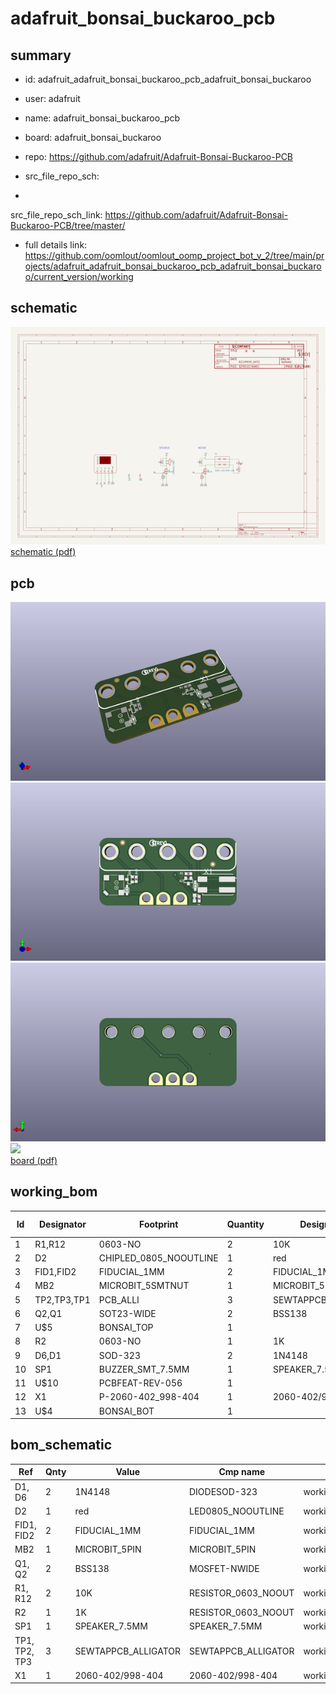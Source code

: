 # adafruit_bonsai_buckaroo_pcb
 
## summary 
* id: adafruit_adafruit_bonsai_buckaroo_pcb_adafruit_bonsai_buckaroo
* user: adafruit
* name: adafruit_bonsai_buckaroo_pcb
* board: adafruit_bonsai_buckaroo
* repo: https://github.com/adafruit/Adafruit-Bonsai-Buckaroo-PCB



* src_file_repo_sch: 
*
 src_file_repo_sch_link: https://github.com/adafruit/Adafruit-Bonsai-Buckaroo-PCB/tree/master/
* full details link: https://github.com/oomlout/oomlout_oomp_project_bot_v_2/tree/main/projects/adafruit_adafruit_bonsai_buckaroo_pcb_adafruit_bonsai_buckaroo/current_version/working  

## schematic  
![](working_schematic_600.png)  
[schematic (pdf)](working_schematic.pdf)  

## pcb  
![](working_3d_600.png) 
![](working_3d_front_600.png)  
![](working_3d_back_600.png)  
![](working_600.png)  
[board (pdf)](working.pdf)  

## working_bom
| Id | Designator | Footprint | Quantity | Designation | Supplier and ref |  | None | 
| --- | --- | --- | --- | --- | --- | --- | --- | 
| 1 | R1,R12 | 0603-NO | 2 | 10K |  |  | [''] | 
| 2 | D2 | CHIPLED_0805_NOOUTLINE | 1 | red |  |  | [''] | 
| 3 | FID1,FID2 | FIDUCIAL_1MM | 2 | FIDUCIAL_1MM |  |  | [''] | 
| 4 | MB2 | MICROBIT_5SMTNUT | 1 | MICROBIT_5PIN |  |  | [''] | 
| 5 | TP2,TP3,TP1 | PCB_ALLI | 3 | SEWTAPPCB_ALLIGATOR |  |  | [''] | 
| 6 | Q2,Q1 | SOT23-WIDE | 2 | BSS138 |  |  | [''] | 
| 7 | U$5 | BONSAI_TOP | 1 |  |  |  | [''] | 
| 8 | R2 | 0603-NO | 1 | 1K |  |  | [''] | 
| 9 | D6,D1 | SOD-323 | 2 | 1N4148 |  |  | [''] | 
| 10 | SP1 | BUZZER_SMT_7.5MM | 1 | SPEAKER_7.5MM |  |  | [''] | 
| 11 | U$10 | PCBFEAT-REV-056 | 1 |  |  |  | [''] | 
| 12 | X1 | P-2060-402_998-404 | 1 | 2060-402/998-404 |  |  | [''] | 
| 13 | U$4 | BONSAI_BOT | 1 |  |  |  | [''] | 


## bom_schematic
| Ref | Qnty | Value | Cmp name | Footprint | Description | Vendor | DNP | 
| --- | --- | --- | --- | --- | --- | --- | --- | 
| D1, D6 | 2 | 1N4148 | DIODESOD-323 | working:SOD-323 |  |  |  | 
| D2 | 1 | red | LED0805_NOOUTLINE | working:CHIPLED_0805_NOOUTLINE |  |  |  | 
| FID1, FID2 | 2 | FIDUCIAL_1MM | FIDUCIAL_1MM | working:FIDUCIAL_1MM |  |  |  | 
| MB2 | 1 | MICROBIT_5PIN | MICROBIT_5PIN | working:MICROBIT_5SMTNUT |  |  |  | 
| Q1, Q2 | 2 | BSS138 | MOSFET-NWIDE | working:SOT23-WIDE |  |  |  | 
| R1, R12 | 2 | 10K | RESISTOR_0603_NOOUT | working:0603-NO |  |  |  | 
| R2 | 1 | 1K | RESISTOR_0603_NOOUT | working:0603-NO |  |  |  | 
| SP1 | 1 | SPEAKER_7.5MM | SPEAKER_7.5MM | working:BUZZER_SMT_7.5MM |  |  |  | 
| TP1, TP2, TP3 | 3 | SEWTAPPCB_ALLIGATOR | SEWTAPPCB_ALLIGATOR | working:PCB_ALLI |  |  |  | 
| X1 | 1 | 2060-402/998-404 | 2060-402/998-404 | working:P-2060-402_998-404 |  |  |  | 



